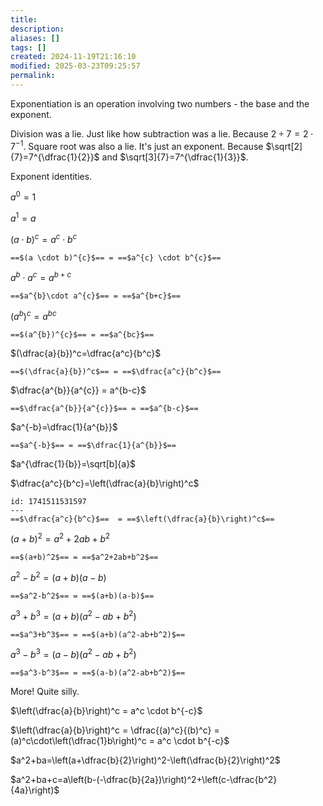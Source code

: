 ```yaml
---
title: 
description: 
aliases: []
tags: []
created: 2024-11-19T21:16:10
modified: 2025-03-23T09:25:57
permalink:
---
```


Exponentiation is an operation involving two numbers - the base and the exponent.

Division was a lie. Just like how subtraction was a lie. Because $2\div 7=2\cdot7^{-1}$.
Square root was also a lie. It's just an exponent. Because $\sqrt[2]{7}=7^{\dfrac{1}{2}}$ and $\sqrt[3]{7}=7^{\dfrac{1}{3}}$.

Exponent identities.

$a^0=1$

$a^1=a$

$(a \cdot b)^{c}=a^{c} \cdot b^{c}$

```anki
==$(a \cdot b)^{c}$== = ==$a^{c} \cdot b^{c}$==
```

$a^{b}\cdot a^{c} = a^{b+c}$

```anki
==$a^{b}\cdot a^{c}$== = ==$a^{b+c}$==
```

$(a^{b})^c=a^{bc}$

```anki
==$(a^{b})^{c}$== = ==$a^{bc}$==
```

$(\dfrac{a}{b})^c=\dfrac{a^c}{b^c}$

```anki
==$(\dfrac{a}{b})^c$== = ==$\dfrac{a^c}{b^c}$==
```

$\dfrac{a^{b}}{a^{c}} = a^{b-c}$

```anki
==$\dfrac{a^{b}}{a^{c}}$== = ==$a^{b-c}$==
```

$a^{-b}=\dfrac{1}{a^{b}}$

```anki
==$a^{-b}$== = ==$\dfrac{1}{a^{b}}$==
```

$a^{\dfrac{1}{b}}=\sqrt[b]{a}$

$\dfrac{a^c}{b^c}=\left(\dfrac{a}{b}\right)^c$

```anki
id: 1741511531597
---
==$\dfrac{a^c}{b^c}$==  = ==$\left(\dfrac{a}{b}\right)^c$==
```

$(a+b)^2=a^2+2ab+b^2$

```anki
==$(a+b)^2$== = ==$a^2+2ab+b^2$==
```

$a^2-b^2=(a+b)(a-b)$

```anki
==$a^2-b^2$== = ==$(a+b)(a-b)$==
```

$a^3+b^3=(a+b)(a^2-ab+b^2)$

```anki
==$a^3+b^3$== = ==$(a+b)(a^2-ab+b^2)$==
```

$a^3-b^3=(a-b)(a^2-ab+b^2)$

```anki
==$a^3-b^3$== = ==$(a-b)(a^2-ab+b^2)$==
```

More! Quite silly.

$\left(\dfrac{a}{b}\right)^c = a^c \cdot b^{-c}$


$\left(\dfrac{a}{b}\right)^c = \dfrac{(a)^c}{(b)^c} = (a)^c\cdot\left(\dfrac{1}b\right)^c = a^c \cdot b^{-c}$

$a^2+ba=\left(a+\dfrac{b}{2}\right)^2-\left(\dfrac{b}{2}\right)^2$

$a^2+ba+c=a\left(b-(-\dfrac{b}{2a})\right)^2+\left(c-\dfrac{b^2}{4a}\right)$
